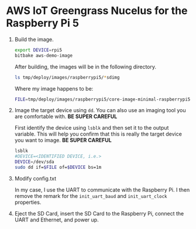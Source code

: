 # AWS IoT Greengrass Nucelus for the Raspberry Pi 5
1. Build the image.

   ```bash
   export DEVICE=rpi5
   bitbake aws-demo-image
   ```

   After building, the images will be in the following directory.

   ```bash
   ls tmp/deploy/images/raspberrypi5/*sdimg
   ```

    Where my image happens to be:

    ```bash
    FILE=tmp/deploy/images/raspberrypi5/core-image-minimal-raspberrypi5.rpi-sdimg
    ```

2. Image the target device using `dd`.  You can also use an imaging
   tool you are comfortable with. **BE SUPER CAREFUL**

   First identify the device using `lsblk` and then set it to the
   output variable. This will help you confirm that this is really
   the target device you want to image. **BE SUPER CAREFUL**

   ```bash
   lsblk
   #DEVICE=<IDENTIFIED DEVICE, i.e.>
   DEVICE=/dev/sda
   sudo dd if=$FILE of=$DEVICE bs=1m
   ```

3. Modify config.txt

   In my case, I use the UART to communicate with the Raspberry Pi.  I
   then remove the remark for the `init_uart_baud` and
   `init_uart_clock` properties.


4. Eject the SD Card, insert the SD Card to the Raspberry Pi, connect
the UART and Ethernet, and power up.
